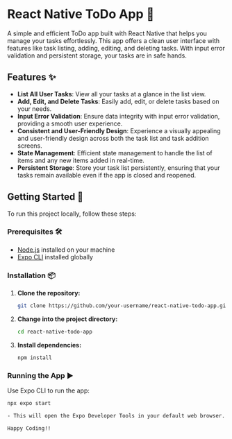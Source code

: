 # React Native ToDo App 📝

A simple and efficient ToDo app built with React Native that helps you manage your tasks effortlessly. This app offers a clean user interface with features like task listing, adding, editing, and deleting tasks. With input error validation and persistent storage, your tasks are in safe hands.

## Features ✨

- **List All User Tasks**: View all your tasks at a glance in the list view.
- **Add, Edit, and Delete Tasks**: Easily add, edit, or delete tasks based on your needs.
- **Input Error Validation**: Ensure data integrity with input error validation, providing a smooth user experience.
- **Consistent and User-Friendly Design**: Experience a visually appealing and user-friendly design across both the task list and task addition screens.
- **State Management**: Efficient state management to handle the list of items and any new items added in real-time.
- **Persistent Storage**: Store your task list persistently, ensuring that your tasks remain available even if the app is closed and reopened.

## Getting Started 🚀

To run this project locally, follow these steps:

### Prerequisites 🛠️

- [Node.js](https://nodejs.org/) installed on your machine
- [Expo CLI](https://docs.expo.dev/get-started/installation/) installed globally

### Installation 📦

1. **Clone the repository:**

    ```bash
    git clone https://github.com/your-username/react-native-todo-app.git
    ```

2. **Change into the project directory:**

    ```bash
    cd react-native-todo-app
    ```

3. **Install dependencies:**

    ```bash
    npm install
    ```

### Running the App ▶️

Use Expo CLI to run the app:

```bash
npx expo start

- This will open the Expo Developer Tools in your default web browser. You can run the app on an Android or iOS emulator, or use the Expo Go app on your mobile device by scanning the QR code.

Happy Coding!!